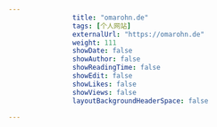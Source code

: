 ---
                title: "omarohn.de"
                tags: [个人网站]
                externalUrl: "https://omarohn.de"
                weight: 111
                showDate: false
                showAuthor: false
                showReadingTime: false
                showEdit: false
                showLikes: false
                showViews: false
                layoutBackgroundHeaderSpace: false
                ---


